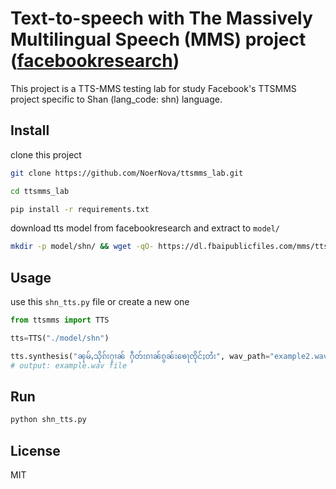 # Text-to-speech with The Massively Multilingual Speech (MMS) project ([facebookresearch](https://github.com/facebookresearch/fairseq/tree/main/examples/mms))

This project is a TTS-MMS testing lab for study Facebook's TTSMMS project specific to Shan (lang_code: shn) language.

## Install
clone this project
```bash
git clone https://github.com/NoerNova/ttsmms_lab.git
```

```bash 
cd ttsmms_lab
```

```bash
pip install -r requirements.txt
```

download tts model from facebookresearch and extract to ```model/```
```bash
mkdir -p model/shn/ && wget -qO- https://dl.fbaipublicfiles.com/mms/tts/shn.tar.gz | tar -xz -C model/shn/ --strip-components 1
```

## Usage
use this ```shn_tts.py``` file or create a new one
```python
from ttsmms import TTS

tts=TTS("./model/shn")

tts.synthesis("ၼုမ်ႇသိုၵ်းႁၢၼ် ႁဵတ်းၵၢၼ်ၵွၼ်းၶေႃၸိုင်ႈတႆး", wav_path="example2.wav")
# output: example.wav file
```

## Run
```python
python shn_tts.py
```


## License
MIT
